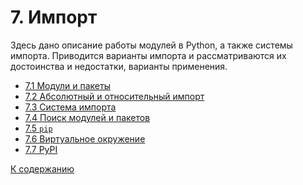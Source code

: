 # 7. Импорт

Здесь дано описание работы модулей в Python, а также системы импорта.
Приводится варианты импорта и рассматриваются их достоинства и
недостатки, варианты применения.

- [7.1 Модули и пакеты](01_modules.ipynb)
- [7.2 Абсолютный и относительный импорт](02_types_imports.ipynb)
- [7.3 Система импорта](03_system.ipynb)
- [7.4 Поиск модулей и пакетов](04_search.ipynb)
- [7.5 `pip`](05_pip.ipynb)
- [7.6 Виртуальное окружение](06_venv.ipynb)
- [7.7 PyPI](07_pypi.ipynb)

[К содержанию](../../README.md)
